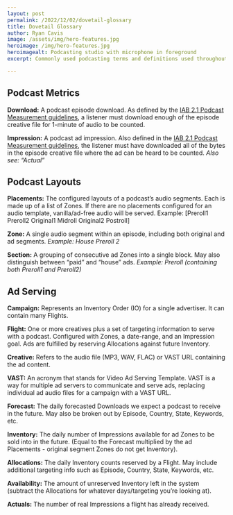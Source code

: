 ```yaml
---
layout: post
permalink: /2022/12/02/dovetail-glossary
title: Dovetail Glossary
author: Ryan Cavis
image: /assets/img/hero-features.jpg
heroimage: /img/hero-features.jpg
heroimagealt: Podcasting studio with microphone in foreground
excerpt: Commonly used podcasting terms and definitions used throughout Dovetail from PRX

---
```


## Podcast Metrics

**Download:** A podcast episode download. As defined by the [IAB 2.1 Podcast Measurement guidelines](https://iabtechlab.com/wp-content/uploads/2021/03/PodcastMeasurement_v2.1.pdf), a listener must download enough of the episode creative file for 1-minute of audio to be counted.

**Impression:** A podcast ad impression. Also defined in the [IAB 2.1 Podcast Measurement guidelines](https://iabtechlab.com/wp-content/uploads/2021/03/PodcastMeasurement_v2.1.pdf), the listener must have downloaded all of the bytes in the episode creative file where the ad can be heard to be counted.
_Also see: “Actual”_

## Podcast Layouts

**Placements:** The configured layouts of a podcast’s audio segments. Each is made up of a list of Zones. If there are no placements configured for an audio template, vanilla/ad-free audio will be served.
Example: [Preroll1 Preroll2 Original1 Midroll Original2 Postroll]

**Zone:** A single audio segment within an episode, including both original and ad segments.
_Example: House Preroll 2_

**Section:** A grouping of consecutive ad Zones into a single block. May also distinguish between “paid” and “house” ads.
_Example: Preroll (containing both Preroll1 and Preroll2)_

## Ad Serving

**Campaign:** Represents an Inventory Order (IO) for a single advertiser. It can contain many Flights.

**Flight:** One or more creatives plus a set of targeting information to serve with a podcast. Configured with Zones, a date-range, and an Impression goal.
Ads are fulfilled by reserving Allocations against future Inventory.

**Creative:** Refers to the audio file (MP3, WAV, FLAC) or VAST URL containing the ad content.

**VAST:** An acronym that stands for Video Ad Serving Template. VAST is a way for multiple ad servers to communicate and serve ads, replacing individual ad audio files for a campaign with a VAST URL.

**Forecast:** The daily forecasted Downloads we expect a podcast to receive in the future. May also be broken out by Episode, Country, State, Keywords, etc.

**Inventory:** The daily number of Impressions available for ad Zones to be sold into in the future. (Equal to the Forecast multiplied by the ad Placements - original segment Zones do not get Inventory).

**Allocations:** The daily Inventory counts reserved by a Flight. May include additional targeting info such as Episode, Country, State, Keywords, etc.

**Availability:** The amount of unreserved Inventory left in the system (subtract the Allocations for whatever days/targeting you’re looking at).

**Actuals:** The number of real Impressions a flight has already received.

